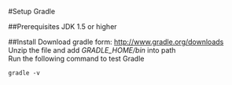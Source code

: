 #Setup Gradle

##Prerequisites
JDK 1.5 or higher

##Install
Download gradle form: <http://www.gradle.org/downloads>  
Unzip the file and add *GRADLE_HOME/bin* into path  
Run the following command to test Gradle
```
gradle -v
```

